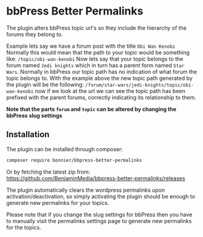 # bbPress Better Permalinks

The plugin alters bbPress topic url's so they include the hierarchy of the forums they belong to.

Example lets say we have a forum post with the title ```Obi Wan Kenobi``` Normally this would mean that the path to your topic would be something like: ```/topic/obi-wan-kenobi``` Now lets say that your topic belongs to the forum named ```Jedi knights``` which in turn has a parent form named ```Star Wars```. Normally in bbPress our topic path has no indication of what forum the topic belongs to. With the example above the new topic path generated by the plugin will be the following: ```/forum/star-wars/jedi-knights/topic/obi-wan-kenobi``` now if we look at the url we can see the topic path has been prefixed with the parent forums, correctly indicating its relationship to them.

**Note that the parts ```forum``` and ```topic``` can be altered by changing the bbPress slug settings**

## Installation

The plugin can be installed through composer:

``` bash
composer require bonnier/bbpress-better-permalinks

```

Or by fetching the latest zip from: https://github.com/BenjaminMedia/bbpress-better-permalinks/releases

The plugin automatically clears the wordpress permalinks upon activation/deactivation, so simply activating the plugin should be enough to generate new permalinks for your topics.

Please note that if you change the slug settings for bbPress then you have to manually visit the permalinks settings page to generate new permalinks for the topics.
